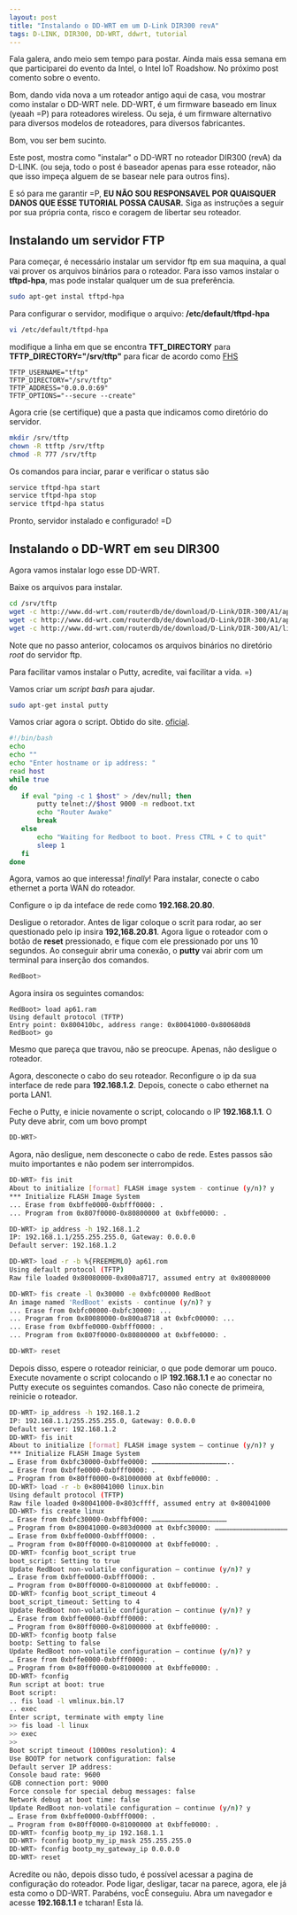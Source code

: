 ```yaml
---
layout: post
title: "Instalando o DD-WRT em um D-Link DIR300 revA"
tags: D-LINK, DIR300, DD-WRT, ddwrt, tutorial
---
```


Fala galera, ando meio sem tempo para postar. Ainda mais essa semana em que participarei do evento da Intel, o Intel IoT Roadshow. No próximo post comento sobre o evento.

Bom, dando vida nova a um roteador antigo aqui de casa, vou mostrar como instalar o DD-WRT nele. DD-WRT, é um firmware baseado em linux (yeaah =P) para roteadores wireless. Ou seja, é um firmware alternativo para diversos modelos de roteadores, para diversos fabricantes.

Bom, vou ser bem sucinto.

Este post, mostra como "instalar" o DD-WRT no roteador DIR300 (revA) da D-LINK. (ou seja, todo o post é baseador apenas para esse roteador, não que isso impeça alguem de se basear nele para outros fins).

E só para me garantir =P, __EU NÃO SOU RESPONSAVEL POR QUAISQUER DANOS QUE ESSE TUTORIAL POSSA CAUSAR.__ Siga as instruções a seguir por sua própria conta, risco e coragem de libertar seu roteador.

## Instalando um servidor FTP

Para começar, é necessário instalar um servidor ftp em sua maquina, a qual vai prover os arquivos binários para o roteador. Para isso vamos instalar o __tftpd-hpa__, mas pode instalar qualquer um de sua preferência.

```bash
sudo apt-get instal tftpd-hpa
```

Para configurar o servidor, modifique o arquivo: __/etc/default/tftpd-hpa__

```bash
vi /etc/default/tftpd-hpa
```

modifique a linha em que se encontra __TFT\_DIRECTORY__ para __TFTP\_DIRECTORY="/srv/tftp"__ para ficar de acordo como [FHS](http://www.pathname.com/fhs/)

```
TFTP_USERNAME="tftp"
TFTP_DIRECTORY="/srv/tftp"
TFTP_ADDRESS="0.0.0.0:69"
TFTP_OPTIONS="--secure --create"
```

Agora crie (se certifique) que a pasta que indicamos como diretório do servidor.

```bash
mkdir /srv/tftp
chown -R ttftp /srv/tftp
chmod -R 777 /srv/tftp
```

Os comandos para inciar, parar e verificar o status são

```bash
service tftpd-hpa start
service tftpd-hpa stop
service tftpd-hpa status
```

Pronto, servidor instalado e configurado! =D

## Instalando o DD-WRT em seu DIR300

Agora vamos instalar logo esse DD-WRT.

Baixe os arquivos para instalar.

```bash
cd /srv/tftp
wget -c http://www.dd-wrt.com/routerdb/de/download/D-Link/DIR-300/A1/ap61.ram/3581
wget -c http://www.dd-wrt.com/routerdb/de/download/D-Link/DIR-300/A1/ap61.rom/3580
wget -c http://www.dd-wrt.com/routerdb/de/download/D-Link/DIR-300/A1/linux.bin/3579
```
Note que no passo anterior, colocamos os arquivos binários no diretório _root_ do servidor ftp.


Para facilitar vamos instalar o Putty, acredite, vai facilitar a vida. =)

Vamos criar um _script bash_ para ajudar.

```bash
sudo apt-get instal putty
```

Vamos criar agora o script. Obtido do site. [oficial](http://www.dd-wrt.com/wiki/index.php/DIR300).

```bash
#!/bin/bash
echo
echo ""
echo "Enter hostname or ip address: "
read host
while true
do
   if eval "ping -c 1 $host" > /dev/null; then       
       putty telnet://$host 9000 -m redboot.txt   
       echo "Router Awake"
       break
   else
       echo "Waiting for Redboot to boot. Press CTRL + C to quit"
       sleep 1
   fi
done
```

Agora, vamos ao que interessa! _finally_! Para instalar, conecte o cabo ethernet a porta WAN do roteador.

Configure o ip da inteface de rede como __192.168.20.80__.

Desligue o retorador. Antes de ligar coloque o scrit para rodar, ao ser questionado pelo ip insira __192,168.20.81__.
Agora ligue o roteador com o botão de __reset__ pressionado, e fique com ele pressionado por uns 10 segundos.
Ao conseguir abrir uma conexão, o __putty__ vai abrir com um terminal para inserção dos comandos.

```bash
RedBoot>
```

Agora insira os seguintes comandos:

```
RedBoot> load ap61.ram
Using default protocol (TFTP)
Entry point: 0x800410bc, address range: 0x80041000-0x800680d8
RedBoot> go
```

Mesmo que pareça que travou, não se preocupe. Apenas, não desligue o roteador.

Agora, desconecte o cabo do seu roteador. Reconfigure o ip da sua interface de rede para __192.168.1.2__. Depois, conecte o cabo ethernet na porta LAN1.

Feche o Putty, e inicie novamente o script, colocando o IP __192.168.1.1__. O Puty deve abrir, com um bovo prompt

```bash
DD-WRT>
```

Agora, não desligue, nem desconecte o cabo de rede. Estes passos são muito importantes e não podem ser interrompidos.

```bash
DD-WRT> fis init
About to initialize [format] FLASH image system - continue (y/n)? y
*** Initialize FLASH Image System
... Erase from 0xbffe0000-0xbfff0000: .
... Program from 0x807f0000-0x80800000 at 0xbffe0000: .

DD-WRT> ip_address -h 192.168.1.2
IP: 192.168.1.1/255.255.255.0, Gateway: 0.0.0.0
Default server: 192.168.1.2

DD-WRT> load -r -b %{FREEMEMLO} ap61.rom
Using default protocol (TFTP)
Raw file loaded 0x80080000-0x800a8717, assumed entry at 0x80080000

DD-WRT> fis create -l 0x30000 -e 0xbfc00000 RedBoot
An image named 'RedBoot' exists - continue (y/n)? y
... Erase from 0xbfc00000-0xbfc30000: ...
... Program from 0x80080000-0x800a8718 at 0xbfc00000: ...
... Erase from 0xbffe0000-0xbfff0000: .
... Program from 0x807f0000-0x80800000 at 0xbffe0000: .

DD-WRT> reset
```

Depois disso, espere o roteador reiniciar, o que pode demorar um pouco.
Execute novamente o script colocando o IP __192.168.1.1__ e ao conectar no Putty execute os seguintes comandos. Caso não conecte de primeira, reinicie o roteador.

```bash
DD-WRT> ip_address -h 192.168.1.2
IP: 192.168.1.1/255.255.255.0, Gateway: 0.0.0.0
Default server: 192.168.1.2
DD-WRT> fis init
About to initialize [format] FLASH image system – continue (y/n)? y
*** Initialize FLASH Image System
… Erase from 0xbfc30000-0xbffe0000: …………………………………………………..
… Erase from 0xbffe0000-0xbfff0000: .
… Program from 0×80ff0000-0×81000000 at 0xbffe0000: .
DD-WRT> load -r -b 0×80041000 linux.bin
Using default protocol (TFTP)
Raw file loaded 0×80041000-0×803cffff, assumed entry at 0×80041000
DD-WRT> fis create linux
… Erase from 0xbfc30000-0xbffbf000: …………………………………………………
… Program from 0×80041000-0×803d0000 at 0xbfc30000: …………………………………………………
… Erase from 0xbffe0000-0xbfff0000: .
… Program from 0×80ff0000-0×81000000 at 0xbffe0000: .
DD-WRT> fconfig boot_script true
boot_script: Setting to true
Update RedBoot non-volatile configuration – continue (y/n)? y
… Erase from 0xbffe0000-0xbfff0000: .
… Program from 0×80ff0000-0×81000000 at 0xbffe0000: .
DD-WRT> fconfig boot_script_timeout 4
boot_script_timeout: Setting to 4
Update RedBoot non-volatile configuration – continue (y/n)? y
… Erase from 0xbffe0000-0xbfff0000: .
… Program from 0×80ff0000-0×81000000 at 0xbffe0000: .
DD-WRT> fconfig bootp false
bootp: Setting to false
Update RedBoot non-volatile configuration – continue (y/n)? y
… Erase from 0xbffe0000-0xbfff0000: .
… Program from 0×80ff0000-0×81000000 at 0xbffe0000: .
DD-WRT> fconfig
Run script at boot: true
Boot script:
.. fis load -l vmlinux.bin.l7
.. exec
Enter script, terminate with empty line
>> fis load -l linux
>> exec
>>
Boot script timeout (1000ms resolution): 4
Use BOOTP for network configuration: false
Default server IP address:
Console baud rate: 9600
GDB connection port: 9000
Force console for special debug messages: false
Network debug at boot time: false
Update RedBoot non-volatile configuration – continue (y/n)? y
… Erase from 0xbffe0000-0xbfff0000: .
… Program from 0×80ff0000-0×81000000 at 0xbffe0000: .
DD-WRT> fconfig bootp_my_ip 192.168.1.1
DD-WRT> fconfig bootp_my_ip_mask 255.255.255.0
DD-WRT> fconfig bootp_my_gateway_ip 0.0.0.0
DD-WRT> reset
```

Acredite ou não, depois disso tudo, é possível acessar a pagina de configuração do roteador. Pode ligar, desligar, tacar na parece, agora, ele já esta como o DD-WRT. Parabéns, vocÊ conseguiu.
Abra um navegador e acesse __192.168.1.1__ e tcharan! Esta lá.
